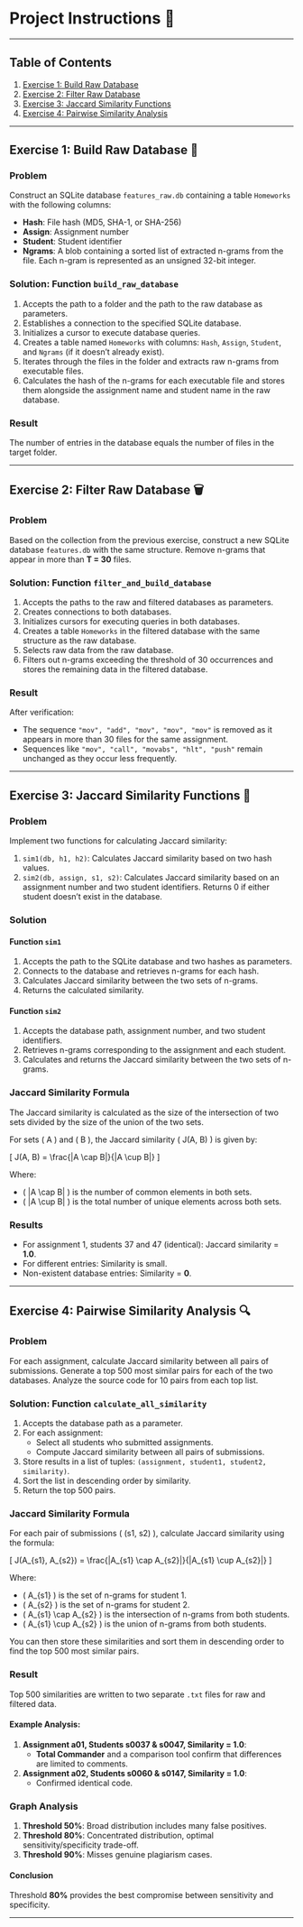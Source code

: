 # Project Instructions 🧪

---

## Table of Contents
1. [Exercise 1: Build Raw Database](#exercise-1-build-raw-database-)
2. [Exercise 2: Filter Raw Database](#exercise-2-filter-raw-database-)
3. [Exercise 3: Jaccard Similarity Functions](#exercise-3-jaccard-similarity-functions-)
4. [Exercise 4: Pairwise Similarity Analysis](#exercise-4-pairwise-similarity-analysis-)

---

## Exercise 1: Build Raw Database 📂

### Problem  
Construct an SQLite database `features_raw.db` containing a table `Homeworks` with the following columns:
- **Hash**: File hash (MD5, SHA-1, or SHA-256)
- **Assign**: Assignment number
- **Student**: Student identifier
- **Ngrams**: A blob containing a sorted list of extracted n-grams from the file. Each n-gram is represented as an unsigned 32-bit integer.

### Solution: Function `build_raw_database`
1. Accepts the path to a folder and the path to the raw database as parameters.
2. Establishes a connection to the specified SQLite database.
3. Initializes a cursor to execute database queries.
4. Creates a table named `Homeworks` with columns: `Hash`, `Assign`, `Student`, and `Ngrams` (if it doesn’t already exist).
5. Iterates through the files in the folder and extracts raw n-grams from executable files.
6. Calculates the hash of the n-grams for each executable file and stores them alongside the assignment name and student name in the raw database.

### Result  
The number of entries in the database equals the number of files in the target folder.

---

## Exercise 2: Filter Raw Database 🗑️

### Problem  
Based on the collection from the previous exercise, construct a new SQLite database `features.db` with the same structure. Remove n-grams that appear in more than **T = 30** files.

### Solution: Function `filter_and_build_database`
1. Accepts the paths to the raw and filtered databases as parameters.
2. Creates connections to both databases.
3. Initializes cursors for executing queries in both databases.
4. Creates a table `Homeworks` in the filtered database with the same structure as the raw database.
5. Selects raw data from the raw database.
6. Filters out n-grams exceeding the threshold of 30 occurrences and stores the remaining data in the filtered database.

### Result  
After verification:
- The sequence `"mov", "add", "mov", "mov", "mov"` is removed as it appears in more than 30 files for the same assignment.
- Sequences like `"mov", "call", "movabs", "hlt", "push"` remain unchanged as they occur less frequently.

---

## Exercise 3: Jaccard Similarity Functions 🧮

### Problem  
Implement two functions for calculating Jaccard similarity:
1. `sim1(db, h1, h2)`: Calculates Jaccard similarity based on two hash values.
2. `sim2(db, assign, s1, s2)`: Calculates Jaccard similarity based on an assignment number and two student identifiers. Returns 0 if either student doesn’t exist in the database.

### Solution  
#### Function `sim1`
1. Accepts the path to the SQLite database and two hashes as parameters.
2. Connects to the database and retrieves n-grams for each hash.
3. Calculates Jaccard similarity between the two sets of n-grams.
4. Returns the calculated similarity.

#### Function `sim2`
1. Accepts the database path, assignment number, and two student identifiers.
2. Retrieves n-grams corresponding to the assignment and each student.
3. Calculates and returns the Jaccard similarity between the two sets of n-grams.

### Jaccard Similarity Formula
The Jaccard similarity is calculated as the size of the intersection of two sets divided by the size of the union of the two sets.

For sets \( A \) and \( B \), the Jaccard similarity \( J(A, B) \) is given by:

\[
J(A, B) = \frac{|A \cap B|}{|A \cup B|}
\]

Where:
- \( |A \cap B| \) is the number of common elements in both sets.
- \( |A \cup B| \) is the total number of unique elements across both sets.

### Results  
- For assignment 1, students 37 and 47 (identical): Jaccard similarity = **1.0**.
- For different entries: Similarity is small.
- Non-existent database entries: Similarity = **0**.

---

## Exercise 4: Pairwise Similarity Analysis 🔍

### Problem  
For each assignment, calculate Jaccard similarity between all pairs of submissions. Generate a top 500 most similar pairs for each of the two databases. Analyze the source code for 10 pairs from each top list.

### Solution: Function `calculate_all_similarity`
1. Accepts the database path as a parameter.
2. For each assignment:
   - Select all students who submitted assignments.
   - Compute Jaccard similarity between all pairs of submissions.
3. Store results in a list of tuples: `(assignment, student1, student2, similarity)`.
4. Sort the list in descending order by similarity.
5. Return the top 500 pairs.

### Jaccard Similarity Formula
For each pair of submissions \( (s1, s2) \), calculate Jaccard similarity using the formula:

\[
J(A_{s1}, A_{s2}) = \frac{|A_{s1} \cap A_{s2}|}{|A_{s1} \cup A_{s2}|}
\]

Where:
- \( A_{s1} \) is the set of n-grams for student 1.
- \( A_{s2} \) is the set of n-grams for student 2.
- \( A_{s1} \cap A_{s2} \) is the intersection of n-grams from both students.
- \( A_{s1} \cup A_{s2} \) is the union of n-grams from both students.

You can then store these similarities and sort them in descending order to find the top 500 most similar pairs.

### Result  
Top 500 similarities are written to two separate `.txt` files for raw and filtered data.  

#### Example Analysis:
1. **Assignment a01, Students s0037 & s0047, Similarity = 1.0**:
   - **Total Commander** and a comparison tool confirm that differences are limited to comments.
2. **Assignment a02, Students s0060 & s0147, Similarity = 1.0**:
   - Confirmed identical code.

### Graph Analysis
1. **Threshold 50%**: Broad distribution includes many false positives.
2. **Threshold 80%**: Concentrated distribution, optimal sensitivity/specificity trade-off.
3. **Threshold 90%**: Misses genuine plagiarism cases.

#### Conclusion
Threshold **80%** provides the best compromise between sensitivity and specificity.

---
